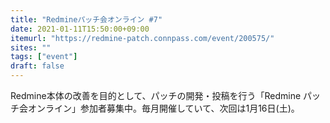 ```yaml
---
title: "Redmineパッチ会オンライン #7"
date: 2021-01-11T15:50:00+09:00
itemurl: "https://redmine-patch.connpass.com/event/200575/"
sites: ""
tags: ["event"]
draft: false
---
```


Redmine本体の改善を目的として、パッチの開発・投稿を行う「Redmine パッチ会オンライン」参加者募集中。毎月開催していて、次回は1月16日(土)。
